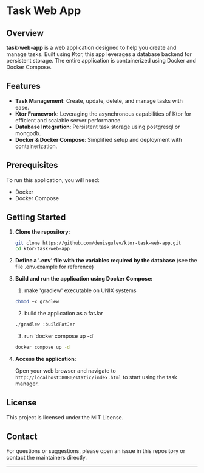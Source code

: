 # Task Web App
## Overview

**task-web-app** is a web application designed to help you create and manage tasks. 
Built using Ktor, this app leverages a database backend for persistent storage. 
The entire application is containerized using Docker and Docker Compose.

## Features

- **Task Management**: Create, update, delete, and manage tasks with ease.
- **Ktor Framework**: Leveraging the asynchronous capabilities of Ktor for efficient and scalable server performance.
- **Database Integration**: Persistent task storage using postgresql or mongodb.
- **Docker & Docker Compose**: Simplified setup and deployment with containerization.

## Prerequisites

To run this application, you will need:

- Docker
- Docker Compose

## Getting Started

1. **Clone the repository:**

    ```bash
    git clone https://github.com/denisgulev/ktor-task-web-app.git
    cd ktor-task-web-app
    ```

2. **Define a '.env' file with the variables required by the database**
   (see the file .env.example for reference)


3. **Build and run the application using Docker Compose:**
   1. make 'gradlew' executable on UNIX systems
   ```bash
   chmod +x gradlew
   ```
   2. build the application as a fatJar
   ```bash
   ./gradlew :buildFatJar 
   ```
   3. run 'docker compose up -d'
   ```bash
   docker compose up -d
   ```

4. **Access the application:**

   Open your web browser and navigate to `http://localhost:8080/static/index.html` to start using the task manager.

## License

This project is licensed under the MIT License.

## Contact

For questions or suggestions, please open an issue in this repository or contact the maintainers directly.

---
